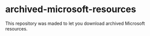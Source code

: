 # archived-microsoft-resources
This repository was maded to let you download archived Microsoft resources.
